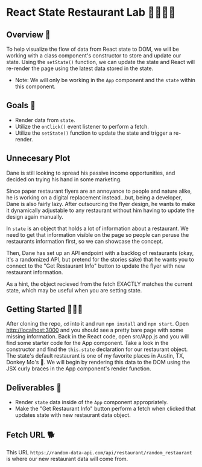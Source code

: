 # React State Restaurant Lab 🍟🍗🥓🍔

## Overview 👀
To help visualize the flow of data from React state to DOM, we will be working with a class component's constructor to store and update our state. Using the `setState()` function, we can update the state and React will re-render the page using the latest data stored in the state.

* Note: We will only be working in the `App` component and the `state` within this component.

## Goals 🎯
- Render data from `state`.
- Utilize the `onClick()` event listener to perform a fetch.
- Utilize the `setState()` function to update the state and trigger a re-render.

## Unnecesary Plot

Dane is still looking to spread his passive income opportunities, and decided on trying his hand in some marketing. 

Since paper restaurant flyers are an annoyance to people and nature alike, he is working on a digital replacement instead...but, being a developer, Dane is also fairly lazy. After outsourcing the flyer design, he wants to make it dynamically adjustable to any restaurant without him having to update the design again manually.

In `state` is an object that holds a lot of information about a restaurant. We need to get that information visible on the page so people can peruse the restaurants information first, so we can showcase the concept.

Then, Dane has set up an API endpoint with a backlog of restaurants (okay, it's a randomized API, but pretend for the stories sake) that he wants you to connect to the "Get Restaurant Info" button to update the flyer with new restaurant information.

As a hint, the object recieved from the fetch EXACTLY matches the current state, which may be useful when you are setting state.

## Getting Started 🏃🏽‍♀️
After cloning the repo, `cd` into it and run `npm install` and `npm start`. Open [http://localhost:3000](http://localhost:3000) and you should see a pretty bare page with some missing information. Back in the React code, open src/App.js and you will find some starter code for the App component. Take a look in the constructor and find the `this.state` declaration for our restaurant object. The state's default restaurant is one of my favorite places in Austin, TX, Donkey Mo's 🤤. We will begin by rendering this data to the DOM using the JSX curly braces in the App component's render function. 

## Deliverables 🚚
- Render `state` data inside of the `App` component appropriately. 
- Make the "Get Restaurant Info" button perform a fetch when clicked that updates state with new restaurant data object. 

## Fetch URL 🐕
This URL `https://random-data-api.com/api/restaurant/random_restaurant` is where our new restaurant data will come from. 












